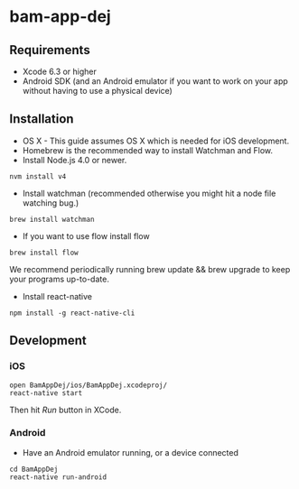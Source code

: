 # bam-app-dej

## Requirements
* Xcode 6.3 or higher
* Android SDK (and an Android emulator if you want to work on your app without having to use a physical device)

## Installation
* OS X - This guide assumes OS X which is needed for iOS development.
* Homebrew is the recommended way to install Watchman and Flow.
* Install Node.js 4.0 or newer.
```
nvm install v4
```
* Install watchman (recommended otherwise you might hit a node file watching bug.)
```
brew install watchman
```
* If you want to use flow install flow
```
brew install flow
```
We recommend periodically running brew update && brew upgrade to keep your programs up-to-date.
* Install react-native
```
npm install -g react-native-cli
```

## Development

### iOS
```
open BamAppDej/ios/BamAppDej.xcodeproj/
react-native start
```
Then hit *Run* button in XCode.

### Android
   * Have an Android emulator running, or a device connected
```
cd BamAppDej
react-native run-android
```
